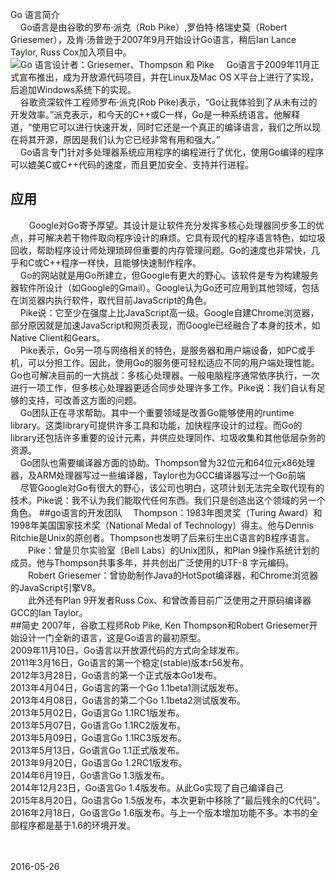 Go 语言简介 <br />
  &nbsp;&nbsp;&nbsp;&nbsp;Go语言是由谷歌的罗布·派克（Rob Pike）,罗伯特·格瑞史莫（Robert Griesemer），及肯·汤普逊于2007年9月开始设计Go语言，稍后Ian Lance Taylor, Russ Cox加入项目中。<br />
![Go 语言设计者：Griesemer、Thompson 和 Pike](https://github.com/sunnygocms/gobook/blob/master/go_lang_base/01.1.jpg)
  &nbsp;&nbsp;&nbsp;&nbsp;Go语言于2009年11月正式宣布推出，成为开放源代码项目，并在Linux及Mac OS X平台上进行了实现，后追加Windows系统下的实现。<br />
&nbsp;&nbsp;&nbsp;&nbsp;谷歌资深软件工程师罗布·派克(Rob Pike)表示，“Go让我体验到了从未有过的开发效率。”派克表示，和今天的C++或C一样，Go是一种系统语言。他解释道，“使用它可以进行快速开发，同时它还是一个真正的编译语言，我们之所以现在将其开源，原因是我们认为它已经非常有用和强大。”<br />
  &nbsp;&nbsp;&nbsp;&nbsp;Go语言专门针对多处理器系统应用程序的编程进行了优化，使用Go编译的程序可以媲美C或C++代码的速度，而且更加安全、支持并行进程。<br />
## 应用
&nbsp;&nbsp;&nbsp;&nbsp;　Google对Go寄予厚望。其设计是让软件充分发挥多核心处理器同步多工的优点，并可解决若干物件取向程序设计的麻烦。它具有现代的程序语言特色，如垃圾回收，帮助程序设计师处理琐碎但重要的内存管理问题。Go的速度也非常快，几乎和C或C++程序一样快，且能够快速制作程序。<br />
&nbsp;&nbsp;&nbsp;&nbsp;Go的网站就是用Go所建立，但Google有更大的野心。该软件是专为构建服务器软件所设计（如Google的Gmail）。Google认为Go还可应用到其他领域，包括在浏览器内执行软件，取代目前JavaScript的角色。<br />
&nbsp;&nbsp;&nbsp;&nbsp;Pike说：它至少在强度上比JavaScript高一级。Google自建Chrome浏览器，部分原因就是加速JavaScript和网页表现，而Google已经融合了本身的技术，如Native Client和Gears。<br />
&nbsp;&nbsp;&nbsp;&nbsp;Pike表示，Go另一项与网络相关的特色，是服务器和用户端设备，如PC或手机，可以分担工作。因此，使用Go的服务便可轻松适应不同的用户端处理性能。Go也可解决目前的一大挑战：多核心处理器。一般电脑程序通常依序执行，一次进行一项工作，但多核心处理器更适合同步处理许多工作。Pike说：我们自认有足够的支持，可改善这方面的问题。<br />&nbsp;&nbsp;&nbsp;&nbsp;Go团队正在寻求帮助。其中一个重要领域是改善Go能够使用的runtime library。这类library可提供许多工具和功能，加快程序设计的过程。而Go的library还包括许多重要的设计元素，并供应处理同作、垃圾收集和其他低层杂务的资源。<br />
&nbsp;&nbsp;&nbsp;&nbsp;Go团队也需要编译器方面的协助。Thompson曾为32位元和64位元x86处理器，及ARM处理器写过一些编译器，Taylor也为GCC编译器写过一个Go前端<br />
&nbsp;&nbsp;&nbsp;&nbsp;尽管Google对Go有很大的野心，该公司也明白，这项计划无法完全取代现有的技术。Pike说：我不认为我们能取代任何东西。我们只是创造出这个领域的另一个角色。
##go语言的开发团队
　Thompson：1983年图灵奖（Turing Award）和1998年美国国家技术奖（National Medal of Technology）得主。他与Dennis Ritchie是Unix的原创者。Thompson也发明了后来衍生出C语言的B程序语言。<br />
　　Pike：曾是贝尔实验室（Bell Labs）的Unix团队，和Plan 9操作系统计划的成员。他与Thompson共事多年，并共创出广泛使用的UTF-8 字元编码。<br />
　　Robert Griesemer：曾协助制作Java的HotSpot编译器，和Chrome浏览器的JavaScript引擎V8。<br />
　　此外还有Plan 9开发者Russ Cox、和曾改善目前广泛使用之开原码编译器GCC的Ian Taylor。<br />
##简史
2007年，谷歌工程师Rob Pike, Ken Thompson和Robert Griesemer开始设计一门全新的语言，这是Go语言的最初原型。<br />
2009年11月10日，Go语言以开放源代码的方式向全球发布。<br />
2011年3月16日，Go语言的第一个稳定(stable)版本r56发布。<br />
2012年3月28日，Go语言的第一个正式版本Go1发布。<br />
2013年4月04日，Go语言的第一个Go 1.1beta1测试版发布。<br />
2013年4月08日，Go语言的第二个Go 1.1beta2测试版发布。<br />
2013年5月02日，Go语言Go 1.1RC1版发布。<br />
2013年5月07日，Go语言Go 1.1RC2版发布。<br />
2013年5月09日，Go语言Go 1.1RC3版发布。 <br />
2013年5月13日，Go语言Go 1.1正式版发布。<br />
2013年9月20日，Go语言Go 1.2RC1版发布。<br />
2014年6月19日，Go语言Go 1.3版发布。<br />
2014年12月23日，Go语言Go 1.4版发布。从此Go实现了自己编译自己<br />
2015年8月20日，Go语言Go 1.5版发布，本次更新中移除了”最后残余的C代码”。<br />
2016年2月18日，Go语言Go 1.6版发布。与上一个版本增加功能不多。本书的全部程序都是基于1.6的环境开发。<br /><br /><br />

2016-05-26